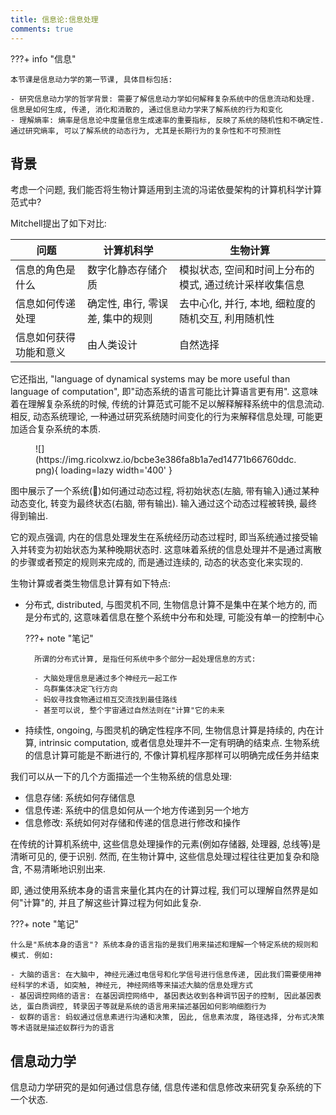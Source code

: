 ```yaml
---
title: 信息论:信息处理
comments: true
---
```


???+ info "信息"

    本节课是信息动力学的第一节课, 具体目标包括:

    - 研究信息动力学的哲学背景: 需要了解信息动力学如何解释复杂系统中的信息流动和处理. 信息是如何生成, 传递, 消化和消散的, 通过信息动力学来了解系统的行为和变化
    - 理解熵率: 熵率是信息论中度量信息生成速率的重要指标, 反映了系统的随机性和不确定性. 通过研究熵率, 可以了解系统的动态行为, 尤其是长期行为的复杂性和不可预测性

## 背景

考虑一个问题, 我们能否将生物计算适用到主流的冯诺依曼架构的计算机科学计算范式中?

Mitchell提出了如下对比:

|问题|计算机科学|生物计算|
|-|-|-|
|信息的角色是什么 |数字化静态存储介质|模拟状态, 空间和时间上分布的模式, 通过统计采样收集信息|
|信息如何传递处理|确定性, 串行, 零误差, 集中的规则|去中心化, 并行, 本地, 细粒度的随机交互, 利用随机性|
|信息如何获得功能和意义|由人类设计|自然选择|

它还指出, "language of dynamical systems may be more useful than language of computation", 即"动态系统的语言可能比计算语言更有用". 这意味着在理解复杂系统的时候, 传统的计算范式可能不足以解释解释系统中的信息流动. 相反, 动态系统理论, 一种通过研究系统随时间变化的行为来解释信息处理, 可能更加适合复杂系统的本质.

<figure markdown='1'>
![](https://img.ricolxwz.io/bcbe3e386fa8b1a7ed14771b66760ddc.png){ loading=lazy width='400' }
</figure>

图中展示了一个系统(🧠)如何通过动态过程, 将初始状态(左脑, 带有输入)通过某种动态变化, 转变为最终状态(右脑, 带有输出). 输入通过这个动态过程被转换, 最终得到输出. 

它的观点强调, 内在的信息处理发生在系统经历动态过程时, 即当系统通过接受输入并转变为初始状态为某种晚期状态时. 这意味着系统的信息处理并不是通过离散的步骤或者预定的规则来完成的, 而是通过连续的, 动态的状态变化来实现的.

生物计算或者类生物信息计算有如下特点:

- 分布式, distributed, 与图灵机不同, 生物信息计算不是集中在某个地方的, 而是分布式的, 这意味着信息在整个系统中分布和处理, 可能没有单一的控制中心

    ???+ note "笔记"

        所谓的分布式计算, 是指任何系统中多个部分一起处理信息的方式:

        - 大脑处理信息是通过多个神经元一起工作
        - 鸟群集体决定飞行方向
        - 蚂蚁寻找食物通过相互交流找到最佳路线
        - 甚至可以说, 整个宇宙通过自然法则在"计算"它的未来

- 持续性, ongoing, 与图灵机的确定性程序不同, 生物信息计算是持续的, 内在计算, intrinsic computation, 或者信息处理并不一定有明确的结束点. 生物系统的信息计算可能是不断进行的, 不像计算机程序那样可以明确完成任务并结束

我们可以从一下的几个方面描述一个生物系统的信息处理:

- 信息存储: 系统如何存储信息
- 信息传递: 系统中的信息如何从一个地方传递到另一个地方
- 信息修改: 系统如何对存储和传递的信息进行修改和操作

在传统的计算机系统中, 这些信息处理操作的元素(例如存储器, 处理器, 总线等)是清晰可见的, 便于识别. 然而, 在生物计算中, 这些信息处理过程往往更加复杂和隐含, 不易清晰地识别出来.

即, 通过使用系统本身的语言来量化其内在的计算过程, 我们可以理解自然界是如何"计算"的, 并且了解这些计算过程为何如此复杂. 

???+ note "笔记"

    什么是"系统本身的语言"? 系统本身的语言指的是我们用来描述和理解一个特定系统的规则和模式. 例如:

    - 大脑的语言: 在大脑中, 神经元通过电信号和化学信号进行信息传递, 因此我们需要使用神经科学的术语, 如突触, 神经元, 神经网络等来描述大脑的信息处理方式
    - 基因调控网络的语言: 在基因调控网络中, 基因表达收到各种调节因子的控制, 因此基因表达, 蛋白质调控, 转录因子等就是系统的语言用来描述基因如何影响细胞行为
    - 蚁群的语言: 蚂蚁通过信息素进行沟通和决策, 因此, 信息素浓度, 路径选择, 分布式决策等术语就是描述蚁群行为的语言

## 信息动力学

信息动力学研究的是如何通过信息存储, 信息传递和信息修改来研究复杂系统的下一个状态. 